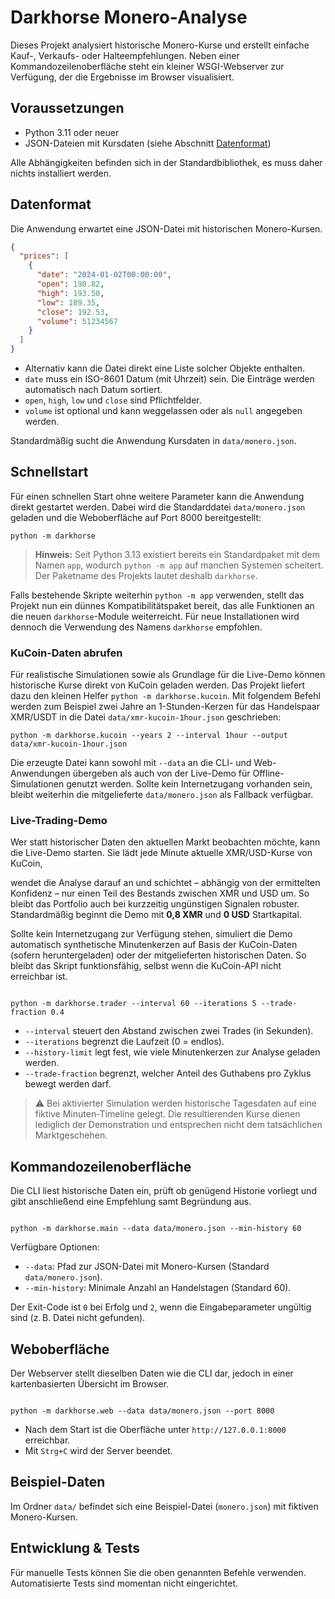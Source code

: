 # Darkhorse Monero-Analyse

Dieses Projekt analysiert historische Monero-Kurse und erstellt einfache Kauf-, Verkaufs- oder Halteempfehlungen. Neben einer Kommandozeilenoberfläche steht ein kleiner WSGI-Webserver zur Verfügung, der die Ergebnisse im Browser visualisiert.

## Voraussetzungen

* Python 3.11 oder neuer
* JSON-Dateien mit Kursdaten (siehe Abschnitt [Datenformat](#datenformat))

Alle Abhängigkeiten befinden sich in der Standardbibliothek, es muss daher nichts installiert werden.

## Datenformat

Die Anwendung erwartet eine JSON-Datei mit historischen Monero-Kursen.

```json
{
  "prices": [
    {
      "date": "2024-01-02T00:00:00",
      "open": 190.82,
      "high": 193.50,
      "low": 189.35,
      "close": 192.53,
      "volume": 51234567
    }
  ]
}
```

* Alternativ kann die Datei direkt eine Liste solcher Objekte enthalten.
* `date` muss ein ISO-8601 Datum (mit Uhrzeit) sein. Die Einträge werden automatisch nach Datum sortiert.
* `open`, `high`, `low` und `close` sind Pflichtfelder.
* `volume` ist optional und kann weggelassen oder als `null` angegeben werden.

Standardmäßig sucht die Anwendung Kursdaten in `data/monero.json`.

## Schnellstart

Für einen schnellen Start ohne weitere Parameter kann die Anwendung direkt
gestartet werden. Dabei wird die Standarddatei `data/monero.json` geladen und die Weboberfläche auf Port 8000 bereitgestellt:

```
python -m darkhorse
```

> **Hinweis:** Seit Python 3.13 existiert bereits ein Standardpaket mit dem
> Namen `app`, wodurch `python -m app` auf manchen Systemen scheitert. Der
> Paketname des Projekts lautet deshalb `darkhorse`.

Falls bestehende Skripte weiterhin `python -m app` verwenden, stellt das
Projekt nun ein dünnes Kompatibilitätspaket bereit, das alle Funktionen an die
neuen `darkhorse`-Module weiterreicht. Für neue Installationen wird dennoch die
Verwendung des Namens `darkhorse` empfohlen.

### KuCoin-Daten abrufen

Für realistische Simulationen sowie als Grundlage für die Live-Demo können
historische Kurse direkt von KuCoin geladen werden. Das Projekt liefert dazu den
kleinen Helfer ``python -m darkhorse.kucoin``. Mit folgendem Befehl werden zum
Beispiel zwei Jahre an 1-Stunden-Kerzen für das Handelspaar XMR/USDT in die
Datei ``data/xmr-kucoin-1hour.json`` geschrieben:

```
python -m darkhorse.kucoin --years 2 --interval 1hour --output data/xmr-kucoin-1hour.json
```

Die erzeugte Datei kann sowohl mit ``--data`` an die CLI- und Web-Anwendungen
übergeben als auch von der Live-Demo für Offline-Simulationen genutzt werden.
Sollte kein Internetzugang vorhanden sein, bleibt weiterhin die mitgelieferte
``data/monero.json`` als Fallback verfügbar.

### Live-Trading-Demo

Wer statt historischer Daten den aktuellen Markt beobachten möchte, kann die
Live-Demo starten. Sie lädt jede Minute aktuelle XMR/USD-Kurse von KuCoin,

wendet die Analyse darauf an und schichtet – abhängig von der ermittelten
Konfidenz – nur einen Teil des Bestands zwischen XMR und USD um. So bleibt das
Portfolio auch bei kurzzeitig ungünstigen Signalen robuster. Standardmäßig
beginnt die Demo mit **0,8 XMR** und **0 USD** Startkapital.



Sollte kein Internetzugang zur Verfügung stehen, simuliert die Demo automatisch
synthetische Minutenkerzen auf Basis der KuCoin-Daten (sofern heruntergeladen)
oder der mitgelieferten historischen Daten. So bleibt das Skript funktionsfähig,
selbst wenn die KuCoin-API nicht erreichbar ist.

```

python -m darkhorse.trader --interval 60 --iterations 5 --trade-fraction 0.4

```

* `--interval` steuert den Abstand zwischen zwei Trades (in Sekunden).
* `--iterations` begrenzt die Laufzeit (0 = endlos).
* `--history-limit` legt fest, wie viele Minutenkerzen zur Analyse geladen
  werden.
* `--trade-fraction` begrenzt, welcher Anteil des Guthabens pro Zyklus bewegt
  werden darf.


> ⚠️ Bei aktivierter Simulation werden historische Tagesdaten auf eine
> fiktive Minuten-Timeline gelegt. Die resultierenden Kurse dienen lediglich der
> Demonstration und entsprechen nicht dem tatsächlichen Marktgeschehen.




## Kommandozeilenoberfläche

Die CLI liest historische Daten ein, prüft ob genügend Historie vorliegt und gibt anschließend eine Empfehlung samt Begründung aus.

```

python -m darkhorse.main --data data/monero.json --min-history 60

```

Verfügbare Optionen:

* `--data`: Pfad zur JSON-Datei mit Monero-Kursen (Standard `data/monero.json`).
* `--min-history`: Minimale Anzahl an Handelstagen (Standard 60).

Der Exit-Code ist `0` bei Erfolg und `2`, wenn die Eingabeparameter ungültig sind (z. B. Datei nicht gefunden).

## Weboberfläche

Der Webserver stellt dieselben Daten wie die CLI dar, jedoch in einer kartenbasierten Übersicht im Browser.

```

python -m darkhorse.web --data data/monero.json --port 8000

```

* Nach dem Start ist die Oberfläche unter `http://127.0.0.1:8000` erreichbar.
* Mit `Strg+C` wird der Server beendet.

## Beispiel-Daten

Im Ordner `data/` befindet sich eine Beispiel-Datei (`monero.json`) mit fiktiven Monero-Kursen.

## Entwicklung & Tests

Für manuelle Tests können Sie die oben genannten Befehle verwenden. Automatisierte Tests sind momentan nicht eingerichtet.
